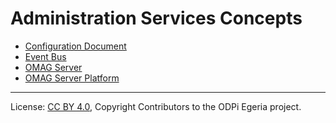 <!-- SPDX-License-Identifier: CC-BY-4.0 -->
<!-- Copyright Contributors to the ODPi Egeria project. -->

# Administration Services Concepts

* [Configuration Document](configuration-document.md)
* [Event Bus](event-bus.md)
* [OMAG Server](omag-server.md)
* [OMAG Server Platform](omag-server-platform.md)




----
License: [CC BY 4.0](https://creativecommons.org/licenses/by/4.0/),
Copyright Contributors to the ODPi Egeria project.